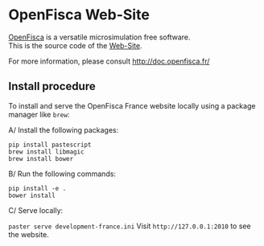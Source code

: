 # OpenFisca Web-Site

[OpenFisca](http://www.openfisca.fr/) is a versatile microsimulation free software.  
This is the source code of the [Web-Site](http://www.openfisca.fr/).

For more information, please consult http://doc.openfisca.fr/

## Install procedure

To install and serve the OpenFisca France website locally using a package manager like `brew`:

A/ Install the following packages:

```SH
pip install pastescript
brew install libmagic
brew install bower
```

B/ Run the following commands:

```SH
pip install -e .
bower install
```

C/ Serve locally:

`paster serve development-france.ini`
Visit `http://127.0.0.1:2010` to see the website.
